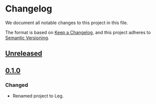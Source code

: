 # Changelog

We document all notable changes to this project in this file.

The format is based on [Keep a Changelog](https://keepachangelog.com/en/1.0.0/), and this project adheres to [Semantic Versioning](https://semver.org/spec/v2.0.0.html).

## [Unreleased]

## [0.1.0]

### Changed

* Renamed project to Leg.

[Unreleased]: https://github.com/puppetlabs/leg/compare/timeutil/v0.1.0...HEAD
[0.1.0]: https://github.com/puppetlabs/leg/compare/d290e8e835c3fa3ea4e93073bfe19e1958493d47...timeutil/v0.1.0
